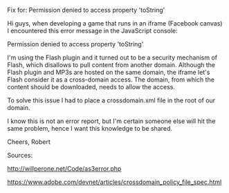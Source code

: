 Fix for: Permission denied to access property 'toString' 


Hi guys,
when developing a game that runs in an iframe (Facebook canvas) I encountered this error message in the JavaScript console:

Permission denied to access property 'toString'

I'm using the Flash plugin and it turned out to be a security mechanism of Flash, which disallows to pull content from another domain. Although the Flash plugin and MP3s are hosted on the same domain, the iframe let's Flash consider it as a cross-domain access. The domain, from which the content should be downloaded, needs to allow the access.

To solve this issue I had to place a crossdomain.xml file in the root of our domain.

<cross-domain-policy>
    <site-control permitted-cross-domain-policies="all"/>
    <allow-access-from domain="*" />
    <allow-http-request-headers-from domain="*" headers="*"/>
</cross-domain-policy>

I know this is not an error report, but I'm certain someone else will hit the same problem, hence I want this knowledge to be shared.

Cheers,
Robert

Sources:

http://willperone.net/Code/as3error.php

https://www.adobe.com/devnet/articles/crossdomain_policy_file_spec.html